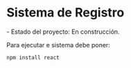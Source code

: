 <h1>Sistema de Registro</h1>
- Estado del proyecto: En construcción.

Para ejecutar e sistema debe poner:

```npm install react```
